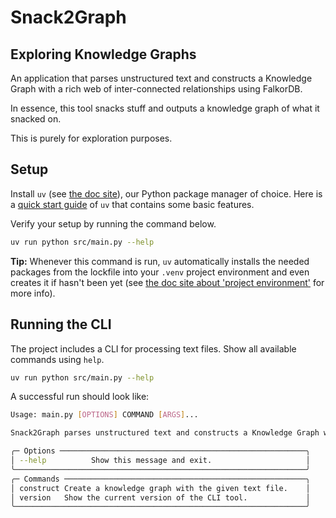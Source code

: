 # Snack2Graph

## Exploring Knowledge Graphs

An application that parses unstructured text and constructs a Knowledge Graph with a rich web of inter-connected relationships using FalkorDB.

In essence, this tool snacks stuff and outputs a knowledge graph of what it snacked on.

This is purely for exploration purposes.

## Setup

Install `uv` (see [the doc site](https://docs.astral.sh/uv)), our Python package manager of choice. Here is a [quick start guide](https://docs.astral.sh/uv/getting-started/features/) of `uv` that contains some basic features.

Verify your setup by running the command below.

```bash
uv run python src/main.py --help
```

**Tip:** Whenever this command is run, `uv` automatically installs the needed packages from the lockfile into your `.venv` project environment and even creates it if hasn't been yet (see [the doc site about 'project environment'](https://docs.astral.sh/uv/concepts/projects/layout/#the-project-environment) for more info).

## Running the CLI

The project includes a CLI for processing text files. Show all available commands using `help`.

```bash
uv run python src/main.py --help
```

A successful run should look like:

```bash
Usage: main.py [OPTIONS] COMMAND [ARGS]...

Snack2Graph parses unstructured text and constructs a Knowledge Graph with a rich web of inter-connected relationships using FalkorDB.

╭─ Options ───────────────────────────────────────────────────────╮
│ --help          Show this message and exit.                     │
╰─────────────────────────────────────────────────────────────────╯
╭─ Commands ──────────────────────────────────────────────────────╮
│ construct Create a knowledge graph with the given text file.    │
│ version   Show the current version of the CLI tool.             │
╰─────────────────────────────────────────────────────────────────╯
```
